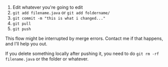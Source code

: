 1. Edit whatever you're going to edit
2. `git add filename.java` or `git add foldername/`
3. `git commit -m "this is what i changed..."`
4. `git pull`
5. `git push`

This flow might be interrupted by merge errors. Contact me if that happens, and I'll help you out.

If you delete something locally after pushing it, you need to do `git rm -rf filename.java` or the folder or whatever.